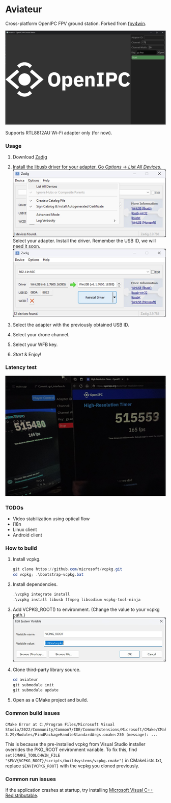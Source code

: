 # Aviateur

Cross-platform OpenIPC FPV ground station. Forked from [fpv4win](https://github.com/OpenIPC/fpv4win]).

![](tutorials/interface.jpg)

Supports RTL8812AU Wi-Fi adapter only (for now).

### Usage
1. Download [Zadig](https://zadig.akeo.ie/)
2. Install the libusb driver for your adapter.
   Go *Options* → *List All Devices*.
   ![](tutorials/zadig1.jpg)
   Select your adapter. Install the driver. Remember the USB ID, we will need it soon.
   ![](tutorials/zadig2.jpg)

3. Select the adapter with the previously obtained USB ID.
4. Select your drone channel.
5. Select your WFB key.
6. *Start* & Enjoy!

### Latency test
![](tutorials/latency_test.jpg)

### TODOs
- Video stabilization using optical flow
- i18n
- Linux client
- Android client

### How to build
1. Install vcpkg.
   ```powershell
   git clone https://github.com/microsoft/vcpkg.git
   cd vcpkg; .\bootstrap-vcpkg.bat
   ```
   
2. Install dependencies.
   ```powershell
   .\vcpkg integrate install
   .\vcpkg install libusb ffmpeg libsodium vcpkg-tool-ninja
   ```

3. Add VCPKG_ROOT() to environment. (Change the value to your vcpkg path.)
   ![](tutorials/vcpkg.jpg)

4. Clone third-party library source.
   ```powershell
   cd aviateur
   git submodule init
   git submodule update
   ```

5. Open as a CMake project and build.

### Common build issues

```
CMake Error at C:/Program Files/Microsoft Visual Studio/2022/Community/Common7/IDE/CommonExtensions/Microsoft/CMake/CMake/share/cmake-3.29/Modules/FindPackageHandleStandardArgs.cmake:230 (message): ...
```

This is because the pre-installed vcpkg from Visual Studio installer overrides the PKG_ROOT environment variable.
To fix this, find `set(CMAKE_TOOLCHAIN_FILE "$ENV{VCPKG_ROOT}/scripts/buildsystems/vcpkg.cmake")` in CMakeLists.txt, replace `$ENV{VCPKG_ROOT}` with the vcpkg you cloned previously.

### Common run issues

If the application crashes at startup, try installing [Microsoft Visual C++ Redistributable](https://learn.microsoft.com/en-us/cpp/windows/latest-supported-vc-redist?view=msvc-170#latest-microsoft-visual-c-redistributable-version).
